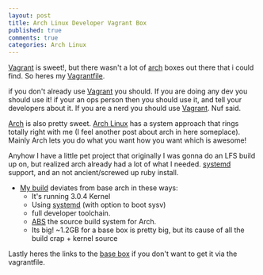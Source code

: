 ```yaml
---
layout: post
title: Arch Linux Developer Vagrant Box
published: true
comments: true
categories: Arch Linux
---
```


[Vagrant][1] is sweet!, but there wasn't a lot of [arch][2] boxes out there that i could find. So heres my [Vagrantfile][3].

if you don't already use [Vagrant][1] you should. If you are doing any dev you should use it! if your an ops person then you should use it, and tell your developers about it. If you are a nerd you should use [Vagrant][1]. Nuf said.

[Arch][2] is also pretty sweet. [Arch Linux][2] has a system approach that rings totally right with me (I feel another post about arch in here someplace). Mainly Arch lets you do what you want how you want which is awesome!

Anyhow I have a little pet project that originally I was gonna do an LFS build up on, but realized arch already had a lot of what I needed. [systemd][5] support, and an not ancient/screwed up ruby install.

* [My build][3] deviates from base arch in these ways:  
  * It's running 3.0.4 Kernel
  * Using [systemd][5] (with option to boot sysv)
  * full developer toolchain.
  * [ABS]("https://wiki.archlinux.org/index.php/Arch_Build_System") the source build system for Arch.
  * Its big! ~1.2GB for a base box is pretty big, but its cause of all the build crap + kernel source

Lastly heres the links to the [base box][4] if you don't want to get it via the vagrantfile.

[1]: http://vagrantup.com/ "Vagrant"
[2]: http://archlinux.org/ "Arch Linux"
[3]: http://pipe.f00bar.com/Vagrantfile "arch_dev Vagrant File"
[4]: http://pipe.f00bar.com/arch_dev-x86_64.box "arch_dev Base Box"
[5]: http://www.freedesktop.org/wiki/Software/systemd "ohai systemd"


